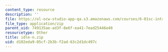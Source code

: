 ```yaml
---
content_type: resource
description: ''
file: https://ol-ocw-studio-app-qa.s3.amazonaws.com/courses/6-01sc-introduction-to-electrical-engineering-and-computer-science-i-spring-2011/d102eda905cf2b3bf2ad63c2d1dc497c_idle-n.zip
file_type: application/zip
parent_uid: 749135ae-ad3f-8e6f-ea41-7ead25446e40
resourcetype: Other
title: idle-n.zip
uid: d102eda9-05cf-2b3b-f2ad-63c2d1dc497c
---
```

